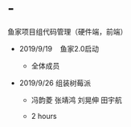 # -

鱼家项目组代码管理（硬件端，前端）

* 2019/9/19    鱼家2.0启动
  
  - 全体成员

* 2019/9/26 组装树莓派
  
  - 冯韵菱 张靖鸿 刘晃伸 田宇航
  
  - 2 hours



